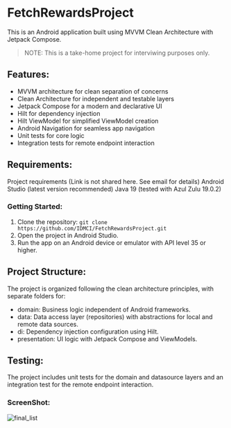 # FetchRewardsProject #
This is an Android application built using MVVM Clean Architecture with Jetpack Compose.

> NOTE: This is a take-home project for interviwing purposes only. 

## Features: ##

- MVVM architecture for clean separation of concerns
- Clean Architecture for independent and testable layers
- Jetpack Compose for a modern and declarative UI
- Hilt for dependency injection
- Hilt ViewModel for simplified ViewModel creation
- Android Navigation for seamless app navigation
- Unit tests for core logic
- Integration tests for remote endpoint interaction

## Requirements: ##

Project requirements (Link is not shared here. See email for details)
Android Studio (latest version recommended)
Java 19 (tested with Azul Zulu 19.0.2)

### Getting Started: ###

1. Clone the repository: `git clone https://github.com/IDMCI/FetchRewardsProject.git`
2. Open the project in Android Studio.
3. Run the app on an Android device or emulator with API level 35 or higher.

## Project Structure: ##

The project is organized following the clean architecture principles, with separate folders for:

- domain: Business logic independent of Android frameworks.
- data: Data access layer (repositories) with abstractions for local and remote data sources.
- di: Dependency injection configuration using Hilt.
- presentation: UI logic with Jetpack Compose and ViewModels.

## Testing: ##

The project includes unit tests for the domain and datasource layers and an integration test for the remote endpoint interaction.

### ScreenShot: ###
![final_list](https://github.com/user-attachments/assets/b3c1730b-cf24-4f57-91bf-6bf794f235d7)
